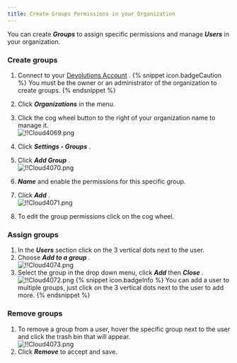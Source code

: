 ```yaml
---
title: Create Groups Permissions in your Organization
---
```

You can create ***Groups*** to assign specific permissions and manage ***Users*** in your organization.  

### Create groups 

1. Connect to your [Devolutions Account](https://portal.devolutions.com/) . 
{% snippet icon.badgeCaution %} 
You must be the owner or an administrator of the organization to create groups. 
{% endsnippet %}
 
2. Click ***Organizations*** in the menu. 
1. Click the cog wheel button to the right of your organization name to manage it.  
![!!Cloud4069.png](https://webdevolutions.azureedge.net/docs/en/cloud/Cloud4069.png) 
1. Click ***Settings - Groups*** . 
1. Click ***Add Group*** .  
![!!Cloud4070.png](https://webdevolutions.azureedge.net/docs/en/cloud/Cloud4070.png) 
1. ***Name*** and enable the permissions for this specific group. 
1. Click ***Add*** .  
![!!Cloud4071.png](https://webdevolutions.azureedge.net/docs/en/cloud/Cloud4071.png) 
1. To edit the group permissions click on the cog wheel.  

### Assign groups 

1. In the ***Users*** section click on the 3 vertical dots next to the user. 
1. Choose ***Add to a group*** .  
![!!Cloud4074.png](https://webdevolutions.azureedge.net/docs/en/cloud/Cloud4074.png) 
1. Select the group in the drop down menu, click ***Add*** then ***Close*** .  
![!!Cloud4072.png](https://webdevolutions.azureedge.net/docs/en/cloud/Cloud4072.png) 
{% snippet icon.badgeInfo %} 
You can add a user to multiple groups, just click on the 3 vertical dots next to the user to add more. 
{% endsnippet %}  
 
### Remove groups 

1. To remove a group from a user, hover the specific group next to the user and click the trash bin that will appear.  
![!!Cloud4073.png](https://webdevolutions.azureedge.net/docs/en/cloud/Cloud4073.png) 
1. Click ***Remove*** to accept and save. 

